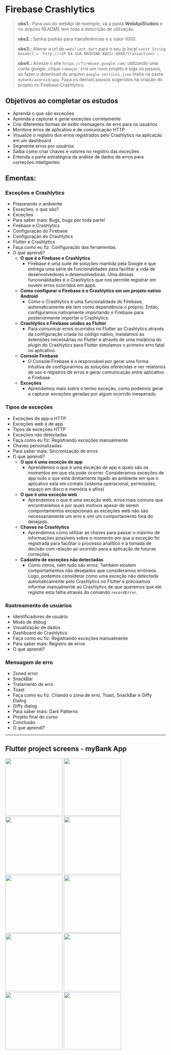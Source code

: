 # Firebase Crashlytics

> **obs1.:** Para uso do webApi de exemplo, vá a pasta **WebApiStudies** e no arquivo README tem toda a descrição de utilização.
> 
> **obs2.:** Senha padrão para transferências é o valor 1000. 
> 
> **obs3.:** Alterar a url do `webclient.dart` para o seu ip local `const String baseUrl = 'http://<IP DA SUA MAQUINA AQUI>:8080/transactions';`
>
> **obs4.:** Acesse o site `https://firebase.google.com/` utilizando uma conta google, clique `Começar`, crie um novo projeto e siga os passos, ao fazer o download do arquivo `google-services.json` insira na pasta `mybank/android/app`. Faça os demais passos sugeridos na criação do projeto no Firebase Crashlytics.

## Objetivos ao completar os estudos
- Aprenda o que são exceções
- Aprenda a capturar e gerar exceções corretamente
- Crie diferentes formas de exibir mensagens de erro para os usuários
- Monitore erros de aplicativo e de comunicação HTTP
- Visualize o registro dos erros registrados pelo Crashlytics na aplicação em um dashboard
- Segmente erros por usuários
- Saiba como criar chaves e valores no registro das exceções
- Entenda a parte estratégica da análise de dados de erros para correções inteligentes

## Ementas:

### Exceções e Crashlytics
- Preparando o ambiente
- Exceções, o que são?
- Exceções
- Para saber mais: Bugs, bugs por toda parte!
- Firebase e Crashlytics
- Configuração do Firebase
- Configuração do Crashlytics
- Flutter e Crashlytics
- Faça como eu fiz: Configuração das ferramentas
- O que aprendi?
    - **O que é o Firebase e Crashlytics**
      - Firebase é uma suíte de soluções mantida pela Google e que entrega uma série de funcionalidades para facilitar a vida de desenvolvedores e desenvolvedoras. Uma dessas funcionalidades é o Crashlytics que nos permite registrar em nuvem erros ocorridos em apps.
    - **Como configurar o Firebase e o Crashlytics em um projeto nativo Android**
      - Como o Crashlytics é uma funcionalidade do Firebase, automaticamente ele tem como dependência o próprio. Então, configuramos nativamente importando o Firebase para posteriormente importar o Crashlytics.
    - **Crashlytics e Firebase unidos ao Flutter**
      - Para comunicar erros ocorridos no Flutter ao Crashlytics através da configuração criada no código nativo, instalamos as extensões necessárias no Flutter e através de uma instância do plugin do Crashlytics para Flutter simulamos o primeiro erro fatal no aplicativo.
    - **Console Firebase**
      - O Console Firebase é o responsável por gerar uma forma intuitiva de configurarmos as soluções oferecidas e ver relatórios de uso e registros de erros e gerar comunicação entre aplicativo e Firebase.
    - **Exceções**
      - Aprendemos mais sobre o termo exceção, como podemos gerar e capturar exceções geradas por algum ocorrido inesperado.

### Tipos de exceções
- Exceções de app e HTTP
- Exceções web e de app
- Tipos de exceções HTTP
- Exceções não detectadas
- Faça como eu fiz: Registrando exceções manualmente
- Chaves personalizadas
- Para saber mais: Sincronização de erros
- O que aprendi?
    - **O que é uma exceção de app**
      - Aprendemos o que é uma exceção de app e quais são os momentos em que ela pode ocorrer. Consideramos exceções de app tudo o que está diretamente ligado ao ambiente em que o aplicativo está em contato (sistema operacional, permissões, espaço em disco e memória e afins)
    - **O que é uma exceção web**
      - Aprendemos o que é uma exceção web, erros mais comuns que encontraremos e por quais motivos apesar de serem comportamentos excepcionais as exceções web não são necessariamente um erro e sim um comportamento fora do desejado.
    - **Chaves no Crashlytics**
      - Aprendemos como utilizar as chaves para passar o máximo de informações possíveis sobre o momento em que a exceção foi  registrada para facilitar o processo analítico e a tomada de decisão com relação ao ocorrido para a aplicação de futuras correções.
    - **Cadastro de exceções não detectadas**
      - Como vimos, nem tudo são erros. Também existem comportamentos não desejados que consideramos errôneos. Logo, podemos  considerar como uma exceção não detectada automaticamente pelo Crashlytics no Flutter e precisamos informar manualmente ao Crashlytics de que queremos que ele registre esta falha através do comando `recordError`.

### Rastreamento de usuários
- Identificadores de usuário
- Modo de debug
- Visualização de dados
- Dashboard do Crashlytics
- Faça como eu fiz: Registrando exceções manualmente
- Para saber mais: Registro de erros
- O que aprendi?

### Mensagem de erro
- Zoned error
- SnackBar
- Tratamento de erro
- Toast
- Faça como eu fiz: Criando o zona de erro, Toast, SnackBar e Giffy Dialog
- Giffy dialog
- Para saber mais: Dark Patterns
- Projeto final do curso
- Conclusão
- O que aprendi?

***

## Flutter project screens - myBank App
<p float="left">
<img src="assets/img/screen01.png" width="180">
<img src="assets/img/screen02.png" width="180">
<img src="assets/img/screen03.png" width="180">
<img src="assets/img/screen04.png" width="180">
<img src="assets/img/screen05.png" width="180">
<img src="assets/img/screen06.png" width="180">
<img src="assets/img/screen07.png" width="180">
<img src="assets/img/screen08.png" width="180">
<img src="assets/img/screen09.png" width="180">
<img src="assets/img/screen10.png" width="180">
</p>